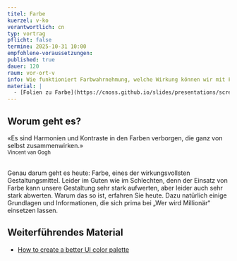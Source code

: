 ```yaml
---
titel: Farbe
kuerzel: v-ko
verantwortlich: cn
typ: vortrag
pflicht: false
termine: 2025-10-31 10:00
empfohlene-voraussetzungen: 
published: true
dauer: 120
raum: vor-ort-v
info: Wie funktioniert Farbwahrnehmung, welche Wirkung können wir mit Farbe erzielen und wie setzen wir Farbe am sinnvollsten ein?
material: |
  - [Folien zu Farbe](https://cnoss.github.io/slides/presentations/screendesign/farben/)
---
```


## Worum geht es?

«Es sind Harmonien und Kontraste in den Farben verborgen, die ganz von selbst zusammenwirken.» <br><small>Vincent van Gogh</small><br><br>

Genau darum geht es heute: Farbe, eines der wirkungsvollsten Gestaltungsmittel. Leider im Guten wie im Schlechten, denn der Einsatz von Farbe kann unsere Gestaltung sehr stark aufwerten, aber leider auch sehr stark abwerten. Warum das so ist, erfahren Sie heute. Dazu natürlich einige Grundlagen und Informationen, die sich prima bei „Wer wird Millionär“ einsetzen lassen. 

## Weiterführendes Material
  - [How to create a better UI color palette](https://blog.prototypr.io/tips-for-creating-a-better-color-palette-c69d9c20ae37)


